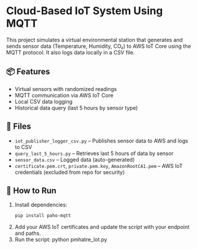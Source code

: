 # Cloud-Based IoT System Using MQTT

This project simulates a virtual environmental station that generates and sends sensor data (Temperature, Humidity, CO₂) to AWS IoT Core using the MQTT protocol. It also logs data locally in a CSV file.

## 📦 Features

- Virtual sensors with randomized readings
- MQTT communication via AWS IoT Core
- Local CSV data logging
- Historical data query (last 5 hours by sensor type)

## 📁 Files

- `iot_publisher_logger_csv.py` – Publishes sensor data to AWS and logs to CSV
- `query_last_5_hours.py` – Retrieves last 5 hours of data by sensor
- `sensor_data.csv` – Logged data (auto-generated)
- `certificate.pem.crt`, `private.pem.key`, `AmazonRootCA1.pem` – AWS IoT credentials (excluded from repo for security)

## 🧪 How to Run

1. Install dependencies:
   ```bash
   pip install paho-mqtt
2. Add your AWS IoT certificates and update the script with your endpoint and paths.
3. Run the script:
   python pmhatre_Iot.py
